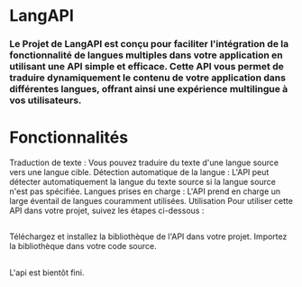 # LangAPI
### Le Projet de LangAPI est conçu pour faciliter l'intégration de la fonctionnalité de langues multiples dans votre application en utilisant une API simple et efficace. Cette API vous permet de traduire dynamiquement le contenu de votre application dans différentes langues, offrant ainsi une expérience multilingue à vos utilisateurs.
##
# Fonctionnalités
Traduction de texte : Vous pouvez traduire du texte d'une langue source vers une langue cible.
Détection automatique de la langue : L'API peut détecter automatiquement la langue du texte source si la langue source n'est pas spécifiée.
Langues prises en charge : L'API prend en charge un large éventail de langues couramment utilisées.
Utilisation
Pour utiliser cette API dans votre projet, suivez les étapes ci-dessous :
##
Téléchargez et installez la bibliothèque de l'API dans votre projet.
Importez la bibliothèque dans votre code source.

##
L'api est bientôt fini.
